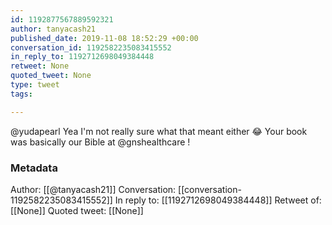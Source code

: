 ```yaml
---
id: 1192877567889592321
author: tanyacash21
published_date: 2019-11-08 18:52:29 +00:00
conversation_id: 1192582235083415552
in_reply_to: 1192712698049384448
retweet: None
quoted_tweet: None
type: tweet
tags:

---
```


@yudapearl Yea I'm not really sure what that meant either 😂 Your book was basically our Bible at @gnshealthcare !

### Metadata

Author: [[@tanyacash21]]
Conversation: [[conversation-1192582235083415552]]
In reply to: [[1192712698049384448]]
Retweet of: [[None]]
Quoted tweet: [[None]]
